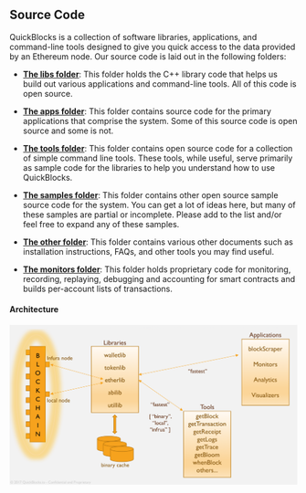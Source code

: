 ## Source Code

QuickBlocks is a collection of software libraries, applications, and command-line tools designed to give you quick access to the data provided by an Ethereum node. Our source code is laid out in the following folders:

- [**The libs folder**](./libs/README.md): This folder holds the C++ library code that helps us build out various applications and command-line tools. All of this code is open source.

- [**The apps folder**](./apps/README.md): This folder contains source code for the primary applications that comprise the system. Some of this source code is open source and some is not.

- [**The tools folder**](./tools/README.md): This folder contains open source code for a collection of simple command line tools. These tools, while useful, serve primarily as sample code for the libraries to help you understand how to use QuickBlocks.

- [**The samples folder**](./samples/README.md): This folder contains other open source sample source code for the system. You can get a lot of ideas here, but many of these samples are partial or incomplete. Please add to the list and/or feel free to expand any of these samples.

- [**The other folder**](./other/README.md): This folder contains various other documents such as installation instructions, FAQs, and other tools you may find useful.

- [**The monitors folder**](./monitors/README.md): This folder holds proprietary code for monitoring, recording, replaying, debugging and accounting for smart contracts and builds per-account lists of transactions.

#### Architecture

<img src=other/images/architecture.png>
